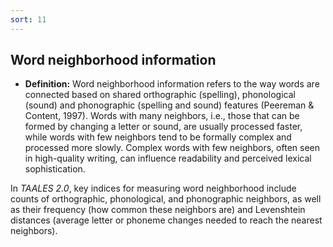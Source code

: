 ```yaml
---
sort: 11
---
```


## Word neighborhood information

- **Definition:** Word neighborhood information refers to the way words are connected based on shared orthographic (spelling), phonological (sound) and phonographic (spelling and sound) features (Peereman & Content, 1997). Words with many neighbors, i.e., those that can be formed by changing a letter or sound, are usually processed faster, while words with few neighbors tend to be formally complex and processed more slowly. Complex words with few neighbors, often seen in high-quality writing, can influence readability and perceived lexical sophistication.

In *TAALES 2.0*, key indices for measuring word neighborhood include counts of orthographic, phonological, and phonographic neighbors, as well as their frequency (how common these neighbors are) and Levenshtein distances (average letter or phoneme changes needed to reach the nearest neighbors).